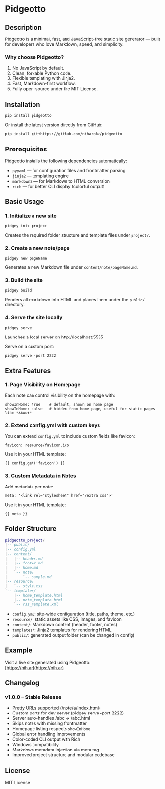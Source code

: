 # Pidgeotto

## Description
Pidgeotto is a minimal, fast, and JavaScript-free static site generator — built for developers who love Markdown, speed, and simplicity.

### Why choose Pidgeotto?
1. No JavaScript by default.
2. Clean, forkable Python code.
3. Flexible templating with Jinja2.
4. Fast, Markdown-first workflow.
5. Fully open-source under the MIT License.

## Installation
```
pip install pidgeotto
```

Or install the latest version directly from GitHub:
```
pip install git+https://github.com/niharokz/pidgeotto
```

## Prerequisites
Pidgeotto installs the following dependencies automatically:
- `pyyaml` — for configuration files and frontmatter parsing
- `jinja2` — templating engine
- `markdown2` — for Markdown to HTML conversion
- `rich` — for better CLI display (colorful output)

## Basic Usage

### 1. Initialize a new site
```
pidgey init project
```
Creates the required folder structure and template files under `project/`.

### 2. Create a new note/page
```
pidgey new pageName
```
Generates a new Markdown file under `content/note/pageName.md`.

### 3. Build the site
```
pidgey build
```
Renders all markdown into HTML and places them under the `public/` directory.

### 4. Serve the site locally
```
pidgey serve
```
Launches a local server on http://localhost:5555

Serve on a custom port:
```
pidgey serve -port 2222
```

## Extra Features

### 1. Page Visibility on Homepage
Each note can control visibility on the homepage with:
```
showInHome: true    # default, shown on home page
showInHome: false   # hidden from home page, useful for static pages like "About"
```

### 2. Extend config.yml with custom keys
You can extend `config.yml` to include custom fields like favicon:
```
favicon: resource/favicon.ico
```
Use it in your HTML template:
```
{{ config.get('favicon') }}
```

### 3. Custom Metadata in Notes
Add metadata per note:
```
meta: '<link rel="stylesheet" href="/extra.css">'
```
Use it in your HTML template:
```
{{ meta }}
```

## Folder Structure

```lua
pidgeotto_project/
|-- public/
|-- config.yml
|-- content/
|   |-- header.md
|   |-- footer.md
|   |-- home.md
|   `-- note/
|       `-- sample.md
|-- resource/
|   `-- style.css
`-- templates/
    |-- home_template.html
    |-- note_template.html
    `-- rss_template.xml

```

- `config.yml`: site-wide configuration (title, paths, theme, etc.)
- `resource/`: static assets like CSS, images, and favicon
- `content/`: Markdown content (header, footer, notes)
- `templates/`: Jinja2 templates for rendering HTML
- `public/`: generated output folder (can be changed in config)

## Example
Visit a live site generated using Pidgeotto:  
[https://nih.ar](https://nih.ar)

## Changelog

### v1.0.0 – Stable Release
- Pretty URLs supported (/note/a/index.html)
- Custom ports for dev server (pidgey serve -port 2222)
- Server auto-handles /abc → /abc.html
- Skips notes with missing frontmatter
- Homepage listing respects `showInHome`
- Global error handling improvements
- Color-coded CLI output with Rich
- Windows compatibility
- Markdown metadata injection via meta tag
- Improved project structure and modular codebase

## License
MIT License